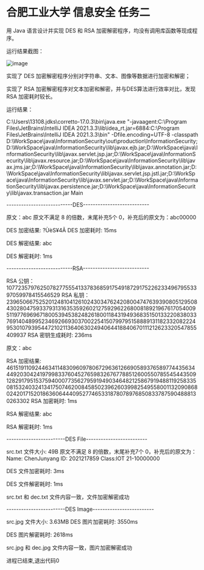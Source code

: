 # 合肥工业大学 信息安全 任务二
用 Java 语言设计并实现 DES 和 RSA 加密解密程序，均没有调用库函数等现成程序。

运行结果截图：

![image](https://github.com/CJY1018/InformationSecurity/assets/90013748/d0e465f6-d020-47e0-89b2-45929dde044c)

实现了 DES 加密解密程序分别对字符串、文本、图像等数据进行加密和解密；

实现了 RSA 加密解密程序对文本加密和解密，并与DES算法进行效率对比，发现 RSA 加密耗时较长。

运行结果：

C:\Users\13108\.jdks\corretto-17.0.3\bin\java.exe "-javaagent:C:\Program Files\JetBrains\IntelliJ IDEA 2021.3.3\lib\idea_rt.jar=6884:C:\Program Files\JetBrains\IntelliJ IDEA 2021.3.3\bin" -Dfile.encoding=UTF-8 -classpath D:\WorkSpace\java\InformationSecurity\out\production\InformationSecurity;D:\WorkSpace\java\InformationSecurity\lib\javax.ejb.jar;D:\WorkSpace\java\InformationSecurity\lib\javax.servlet.jsp.jar;D:\WorkSpace\java\InformationSecurity\lib\javax.resource.jar;D:\WorkSpace\java\InformationSecurity\lib\javax.jms.jar;D:\WorkSpace\java\InformationSecurity\lib\javax.annotation.jar;D:\WorkSpace\java\InformationSecurity\lib\javax.servlet.jsp.jstl.jar;D:\WorkSpace\java\InformationSecurity\lib\javax.servlet.jar;D:\WorkSpace\java\InformationSecurity\lib\javax.persistence.jar;D:\WorkSpace\java\InformationSecurity\lib\javax.transaction.jar Main



---------------------------DES---------------------------

原文：abc
原文不满足 8 的倍数，末尾补充5个 0，补充后的原文为：abc00000

DES 加密结果:  ?ÙèS¥4Ã
DES 加密耗时:  15ms

DES 解密结果:  abc

DES 解密耗时:  1ms



---------------------------RSA---------------------------

RSA 公钥：107723579762507827755541337836859175491872917522623349679553397059978415546529
RSA 私钥：23965066752520124810412610243034762420800474763939080512950843028047593379313163535926021275929622680081892196761705400951197769696718005394538248261800118431949368351501332208380337691404899523469266930370022541507997951588891311823320822249530107939544721021136406302494064418840670111212623320547855409937
RSA 密钥生成耗时:  236ms



原文：abc

RSA 加密结果:  4615191109244634114830960978067296361266905893765897744356344492030424197998337604527659832676778851260055078554544350912829179515375940007735627959194903464821258679194881192583350815324032413417507462008458502396260399825495580011320908680242017152018636064440952774653318780789768508337875904888130263302
RSA 加密耗时:  1ms

RSA 解密结果:  abc

RSA 解密耗时:  1ms



------------------------DES File-------------------------

src.txt 文件大小: 49B
原文不满足 8 的倍数，末尾补充7个 0，补充后的原文为：Name: ChenJunyang
ID: 2021217859
Class:IOT 21-10000000

DES 文件加密耗时:  3ms

DES 文件解密耗时:  1ms

src.txt 和 dec.txt 文件内容一致，文件加密解密成功



------------------------DES Image-------------------------

src.jpg 文件大小: 3.63MB
DES 图片加密耗时:  3550ms

DES 图片解密耗时:  2618ms

src.jpg 和 dec.jpg 文件内容一致，图片加密解密成功



进程已结束,退出代码0
